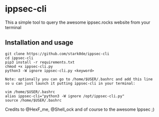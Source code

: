 # ippsec-cli

This a simple tool to query the awesome ippsec.rocks website from your terminal

## Installation and usage
```
git clone https://github.com/stark0de/ippsec-cli
cd ippsec-cli
pip3 install -r requirements.txt
chmod +x ippsec-cli.py
python3 -W ignore ippsec-cli.py <keyword>

Note: optionally you can go to /home/$USER/.bashrc and add this line so u can just launch it putting ippsec-cli in your terminal:

vim /home/$USER/.bashrc
alias ippsec-cli="python3 -W ignore /opt/ippsec-cli.py"
source /home/$USER/.bashrc
```

Credits to @HexF_me,  @Shell_ock and of course to the awesome Ippsec ;)
